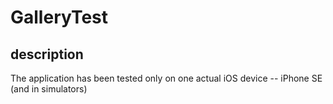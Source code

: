 # GalleryTest

## description

The application has been tested only on one actual iOS device -- iPhone SE (and in simulators)

